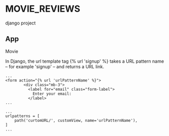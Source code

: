 # MOVIE_REVIEWS

django project

## App

Movie

In Django, the url template tag {% url 'signup' %} takes a URL pattern name – for example 'signup' – and returns a URL link.

```
...
<form action="{% url 'urlPatternName' %}">
        <div class="mb-3">
          <label for="email" class="form-label">
            Enter your email:
          </label>
...

...
urlpatterns = [
    path('curtomURL/', customView, name='urlPatternName'),
]
...

```
